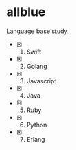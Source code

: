 # allblue
Language base study.

- [x] 1. Swift  
- [x] 2. Golang  
- [x] 3. Javascript  
- [x] 4. Java  
- [x] 5. Ruby  
- [x] 6. Python  
- [x] 7. Erlang  



